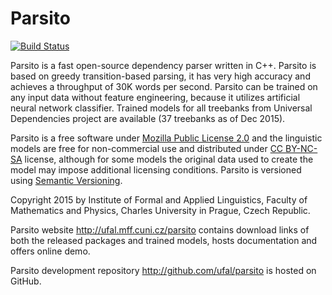 # Parsito
[![Build Status](https://travis-ci.org/ufal/parsito.svg?branch=master)](https://travis-ci.org/ufal/parsito)

Parsito is a fast open-source dependency parser written in C++. Parsito is
based on greedy transition-based parsing, it has very high accuracy and
achieves a throughput of 30K words per second. Parsito can be trained on any
input data without feature engineering, because it utilizes artificial neural
network classifier. Trained models for all treebanks from Universal Dependencies
project are available (37 treebanks as of Dec 2015).

Parsito is a free software under
[Mozilla Public License 2.0](http://www.mozilla.org/MPL/2.0/) and the linguistic models
are free for non-commercial use and distributed under
[CC BY-NC-SA](http://creativecommons.org/licenses/by-nc-sa/4.0/) license, although for some
models the original data used to create the model may impose additional
licensing conditions. Parsito is versioned using [Semantic Versioning](http://semver.org/).

Copyright 2015 by Institute of Formal and Applied Linguistics, Faculty of
Mathematics and Physics, Charles University in Prague, Czech Republic.

Parsito website http://ufal.mff.cuni.cz/parsito contains download links
of both the released packages and trained models, hosts documentation and
offers online demo.

Parsito development repository http://github.com/ufal/parsito is hosted
on GitHub.
